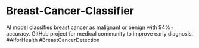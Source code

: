 # Breast-Cancer-Classifier
AI model classifies breast cancer as malignant or benign with 94%+ accuracy. GitHub project for medical community to improve early diagnosis. #AIforHealth #BreastCancerDetection
